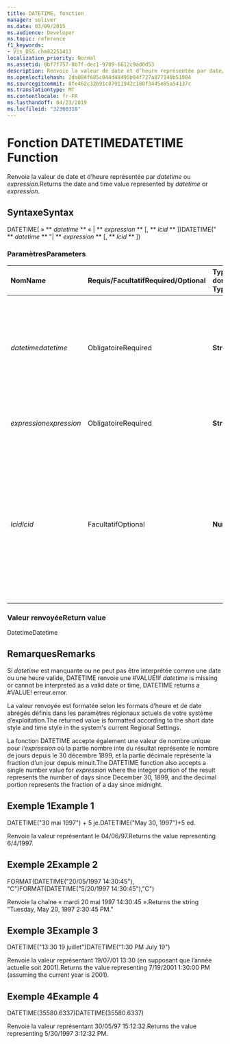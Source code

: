 ```yaml
---
title: DATETIME, fonction
manager: soliver
ms.date: 03/09/2015
ms.audience: Developer
ms.topic: reference
f1_keywords:
- Vis_DSS.chm82251413
localization_priority: Normal
ms.assetid: 0bf7f757-0b7f-dec1-9709-6612c9ad0d53
description: Renvoie la valeur de date et d’heure représentée par date/heure ou expression.
ms.openlocfilehash: 2da084f685c044d48495b04f727a877140b51004
ms.sourcegitcommit: 8fe462c32b91c87911942c188f3445e85a54137c
ms.translationtype: MT
ms.contentlocale: fr-FR
ms.lasthandoff: 04/23/2019
ms.locfileid: "32360318"
---
```

# <a name="datetime-function"></a><span data-ttu-id="4dc7f-103">Fonction DATETIME</span><span class="sxs-lookup"><span data-stu-id="4dc7f-103">DATETIME Function</span></span>

<span data-ttu-id="4dc7f-104">Renvoie la valeur de date et d’heure représentée par  _datetime_ ou  _expression_.</span><span class="sxs-lookup"><span data-stu-id="4dc7f-104">Returns the date and time value represented by  _datetime_ or  _expression_.</span></span>
  
## <a name="syntax"></a><span data-ttu-id="4dc7f-105">Syntaxe</span><span class="sxs-lookup"><span data-stu-id="4dc7f-105">Syntax</span></span>

<span data-ttu-id="4dc7f-106">DATETIME( » \*\* *datetime* \*\* « | \*\* *expression* \*\* [, \*\* *lcid* \*\* ])</span><span class="sxs-lookup"><span data-stu-id="4dc7f-106">DATETIME(" \*\* *datetime* \*\* "| \*\* *expression* \*\* [, \*\* *lcid* \*\* ])</span></span> 
  
### <a name="parameters"></a><span data-ttu-id="4dc7f-107">Paramètres</span><span class="sxs-lookup"><span data-stu-id="4dc7f-107">Parameters</span></span>

|<span data-ttu-id="4dc7f-108">**Nom**</span><span class="sxs-lookup"><span data-stu-id="4dc7f-108">**Name**</span></span>|<span data-ttu-id="4dc7f-109">**Requis/Facultatif**</span><span class="sxs-lookup"><span data-stu-id="4dc7f-109">**Required/Optional**</span></span>|<span data-ttu-id="4dc7f-110">**Type de données**</span><span class="sxs-lookup"><span data-stu-id="4dc7f-110">**Data Type**</span></span>|<span data-ttu-id="4dc7f-111">**Description**</span><span class="sxs-lookup"><span data-stu-id="4dc7f-111">**Description**</span></span>|
|:-----|:-----|:-----|:-----|
| <span data-ttu-id="4dc7f-112">_datetime_</span><span class="sxs-lookup"><span data-stu-id="4dc7f-112">_datetime_</span></span> <br/> |<span data-ttu-id="4dc7f-113">Obligatoire</span><span class="sxs-lookup"><span data-stu-id="4dc7f-113">Required</span></span>  <br/> |<span data-ttu-id="4dc7f-114">**String**</span><span class="sxs-lookup"><span data-stu-id="4dc7f-114">**String**</span></span> <br/> |<span data-ttu-id="4dc7f-115">Toute chaîne communément reconnue comme date et heure ou comme référence à une cellule contenant une date et une heure.</span><span class="sxs-lookup"><span data-stu-id="4dc7f-115">Any string commonly recognized as a date and time or a reference to a cell containing a date and time.</span></span>  <br/> |
| <span data-ttu-id="4dc7f-116">_expression_</span><span class="sxs-lookup"><span data-stu-id="4dc7f-116">_expression_</span></span> <br/> |<span data-ttu-id="4dc7f-117">Obligatoire</span><span class="sxs-lookup"><span data-stu-id="4dc7f-117">Required</span></span>  <br/> |<span data-ttu-id="4dc7f-118">**String**</span><span class="sxs-lookup"><span data-stu-id="4dc7f-118">**String**</span></span> <br/> |<span data-ttu-id="4dc7f-119">Toute expression qui génère une date et une heure.</span><span class="sxs-lookup"><span data-stu-id="4dc7f-119">Any expression that yields a date and time.</span></span>  <br/> |
| <span data-ttu-id="4dc7f-120">_lcid_</span><span class="sxs-lookup"><span data-stu-id="4dc7f-120">_lcid_</span></span> <br/> |<span data-ttu-id="4dc7f-121">Facultatif</span><span class="sxs-lookup"><span data-stu-id="4dc7f-121">Optional</span></span>  <br/> |<span data-ttu-id="4dc7f-122">**Number**</span><span class="sxs-lookup"><span data-stu-id="4dc7f-122">**Number**</span></span> <br/> |<span data-ttu-id="4dc7f-p101">Spécifie l’identificateur de paramètres régionaux à utiliser pour l’évaluation d’une valeur de date et d’heure non locale. L’identificateur de paramètres régionaux est un nombre décrit dans les fichiers d’en-tête du système.</span><span class="sxs-lookup"><span data-stu-id="4dc7f-p101">Specifies the locale identifier to be used in evaluating a non-local datetime. The locale identifier is a number described in the system header files.</span></span>  <br/> |
   
### <a name="return-value"></a><span data-ttu-id="4dc7f-125">Valeur renvoyée</span><span class="sxs-lookup"><span data-stu-id="4dc7f-125">Return value</span></span>

<span data-ttu-id="4dc7f-126">Datetime</span><span class="sxs-lookup"><span data-stu-id="4dc7f-126">Datetime</span></span>
  
## <a name="remarks"></a><span data-ttu-id="4dc7f-127">Remarques</span><span class="sxs-lookup"><span data-stu-id="4dc7f-127">Remarks</span></span>

<span data-ttu-id="4dc7f-128">Si  *datetime*  est manquante ou ne peut pas être interprétée comme une date ou une heure valide, DATETIME renvoie une #VALUE!</span><span class="sxs-lookup"><span data-stu-id="4dc7f-128">If  *datetime*  is missing or cannot be interpreted as a valid date or time, DATETIME returns a #VALUE!</span></span> <span data-ttu-id="4dc7f-129">erreur.</span><span class="sxs-lookup"><span data-stu-id="4dc7f-129">error.</span></span> 
  
<span data-ttu-id="4dc7f-130">La valeur renvoyée est formatée selon les formats d’heure et de date abrégés définis dans les paramètres régionaux actuels de votre système d’exploitation.</span><span class="sxs-lookup"><span data-stu-id="4dc7f-130">The returned value is formatted according to the short date style and time style in the system's current Regional Settings.</span></span> 
  
<span data-ttu-id="4dc7f-131">La fonction DATETIME accepte également une valeur de nombre unique pour  *l’expression*  où la partie nombre inte du résultat représente le nombre de jours depuis le 30 décembre 1899, et la partie décimale représente la fraction d’un jour depuis minuit.</span><span class="sxs-lookup"><span data-stu-id="4dc7f-131">The DATETIME function also accepts a single number value for  *expression*  where the integer portion of the result represents the number of days since December 30, 1899, and the decimal portion represents the fraction of a day since midnight.</span></span> 
  
## <a name="example-1"></a><span data-ttu-id="4dc7f-132">Exemple 1</span><span class="sxs-lookup"><span data-stu-id="4dc7f-132">Example 1</span></span>

<span data-ttu-id="4dc7f-133">DATETIME("30 mai 1997") + 5 je.</span><span class="sxs-lookup"><span data-stu-id="4dc7f-133">DATETIME("May 30, 1997")+5 ed.</span></span>
  
<span data-ttu-id="4dc7f-134">Renvoie la valeur représentant le 04/06/97.</span><span class="sxs-lookup"><span data-stu-id="4dc7f-134">Returns the value representing 6/4/1997.</span></span>
  
## <a name="example-2"></a><span data-ttu-id="4dc7f-135">Exemple 2</span><span class="sxs-lookup"><span data-stu-id="4dc7f-135">Example 2</span></span>

<span data-ttu-id="4dc7f-136">FORMAT(DATETIME("20/05/1997 14:30:45"), "C")</span><span class="sxs-lookup"><span data-stu-id="4dc7f-136">FORMAT(DATETIME("5/20/1997 14:30:45"),"C")</span></span>
  
<span data-ttu-id="4dc7f-137">Renvoie la chaîne « mardi 20 mai 1997 14:30:45 ».</span><span class="sxs-lookup"><span data-stu-id="4dc7f-137">Returns the string "Tuesday, May 20, 1997 2:30:45 PM."</span></span>
  
## <a name="example-3"></a><span data-ttu-id="4dc7f-138">Exemple 3</span><span class="sxs-lookup"><span data-stu-id="4dc7f-138">Example 3</span></span>

<span data-ttu-id="4dc7f-139">DATETIME("13:30 19 juillet")</span><span class="sxs-lookup"><span data-stu-id="4dc7f-139">DATETIME("1:30 PM July 19")</span></span>
  
<span data-ttu-id="4dc7f-140">Renvoie la valeur représentant 19/07/01 13:30 (en supposant que l’année actuelle soit 2001).</span><span class="sxs-lookup"><span data-stu-id="4dc7f-140">Returns the value representing 7/19/2001 1:30:00 PM (assuming the current year is 2001).</span></span>
  
## <a name="example-4"></a><span data-ttu-id="4dc7f-141">Exemple 4</span><span class="sxs-lookup"><span data-stu-id="4dc7f-141">Example 4</span></span>

<span data-ttu-id="4dc7f-142">DATETIME(35580.6337)</span><span class="sxs-lookup"><span data-stu-id="4dc7f-142">DATETIME(35580.6337)</span></span>
  
<span data-ttu-id="4dc7f-143">Renvoie la valeur représentant 30/05/97 15:12:32.</span><span class="sxs-lookup"><span data-stu-id="4dc7f-143">Returns the value representing 5/30/1997 3:12:32 PM.</span></span>
  

